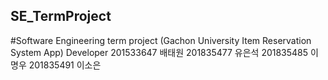 ## SE_TermProject
#Software Engineering term project (Gachon University Item Reservation System App)
Developer
201533647 배태원
201835477 유은석
201835485 이명우
201835491 이소은

